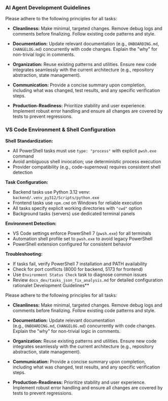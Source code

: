 ### **AI Agent Development Guidelines**

Please adhere to the following principles for all tasks:

- **Cleanliness:** Make minimal, targeted changes. Remove debug logs and comments before finalizing. Follow existing code patterns and style.

- **Documentation:** Update relevant documentation (e.g., `ONBOARDING.md`, `CHANGELOG.md`) concurrently with code changes. Explain the "why" for non-trivial logic in comments.

- **Organization:** Reuse existing patterns and utilities. Ensure new code integrates seamlessly with the current architecture (e.g., repository abstraction, state management).

- **Communication:** Provide a concise summary upon completion, including what was changed, test results, and any specific verification steps.

- **Production-Readiness:** Prioritize stability and user experience. Implement robust error handling and ensure all changes are covered by tests to prevent regressions.

### **VS Code Environment & Shell Configuration**

**Shell Standardization:**
- All PowerShell tasks must use `type: "process"` with explicit `pwsh.exe` command
- Avoid ambiguous shell invocation; use deterministic process execution
- Provider compatibility (e.g., code-supernova) requires consistent shell detection

**Task Configuration:**
- Backend tasks use Python 3.12 venv: `backend/.venv_py312/Scripts/python.exe`
- Frontend tasks use `npm.cmd` on Windows for reliable execution
- All tasks specify explicit working directories with `"cwd"` option
- Background tasks (servers) use dedicated terminal panels

**Environment Detection:**
- VS Code settings enforce PowerShell 7 (`pwsh.exe`) for all terminals
- Automation shell profile set to `pwsh.exe` to avoid legacy PowerShell
- PowerShell extension configured for consistent behavior

**Troubleshooting:**
- If tasks fail, verify PowerShell 7 installation and PATH availability
- Check for port conflicts (8000 for backend, 5173 for frontend)
- Use `Environment Status Check` task to diagnose common issues
- Review `docs_dev/tasks_json_fix_analysis.md` for detailed configuration rationalet Development Guidelines**

Please adhere to the following principles for all tasks:

- **Cleanliness:** Make minimal, targeted changes. Remove debug logs and comments before finalizing. Follow existing code patterns and style.

- **Documentation:** Update relevant documentation (e.g., `ONBOARDING.md`, `CHANGELOG.md`) concurrently with code changes. Explain the "why" for non-trivial logic in comments.

- **Organization:** Reuse existing patterns and utilities. Ensure new code integrates seamlessly with the current architecture (e.g., repository abstraction, state management).

- **Communication:** Provide a concise summary upon completion, including what was changed, test results, and any specific verification steps.

- **Production-Readiness:** Prioritize stability and user experience. Implement robust error handling and ensure all changes are covered by tests to prevent regressions.
